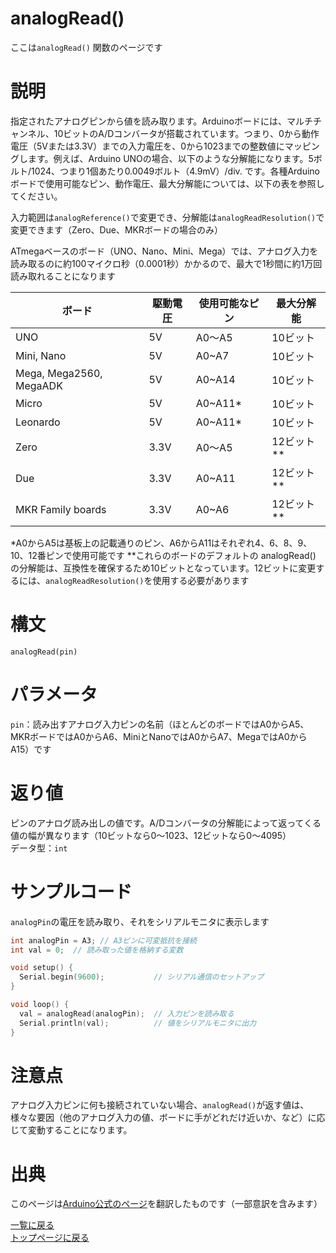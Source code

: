 # analogRead()

ここは`analogRead()` 関数のページです

# 説明

指定されたアナログピンから値を読み取ります。Arduinoボードには、マルチチャンネル、10ビットのA/Dコンバータが搭載されています。つまり、0から動作電圧（5Vまたは3.3V）までの入力電圧を、0から1023までの整数値にマッピングします。例えば、Arduino UNOの場合、以下のような分解能になります。5ボルト/1024、つまり1個あたり0.0049ボルト（4.9mV）/div. です。各種Arduinoボードで使用可能なピン、動作電圧、最大分解能については、以下の表を参照してください。

入力範囲は`analogReference()`で変更でき、分解能は`analogReadResolution()`で変更できます（Zero、Due、MKRボードの場合のみ）

ATmegaベースのボード（UNO、Nano、Mini、Mega）では、アナログ入力を読み取るのに約100マイクロ秒（0.0001秒）かかるので、最大で1秒間に約1万回読み取れることになります

| ボード |	駆動電圧 |	使用可能なピン |	最大分解能 |
|----|----|----|----|
| UNO | 5V | A0〜A5 | 10ビット |
| Mini, Nano | 5V | A0~A7 | 10ビット |
| Mega, Mega2560, MegaADK | 5V | A0~A14 | 10ビット |
| Micro | 5V | A0~A11\* | 10ビット |
| Leonardo | 5V | A0~A11\* | 10ビット |
| Zero | 3.3V | A0〜A5 | 12ビット\*\* |
| Due | 3.3V | A0~A11 | 12ビット\*\* |
| MKR Family boards | 3.3V | A0~A6 | 12ビット\*\* |

\*A0からA5は基板上の記載通りのピン、A6からA11はそれぞれ4、6、8、9、10、12番ピンで使用可能です
\*\*これらのボードのデフォルトの analogRead() の分解能は、互換性を確保するため10ビットとなっています。12ビットに変更するには、`analogReadResolution()`を使用する必要があります

# 構文

`analogRead(pin)`

# パラメータ

`pin`：読み出すアナログ入力ピンの名前（ほとんどのボードではA0からA5、MKRボードではA0からA6、MiniとNanoではA0からA7、MegaではA0からA15）です

# 返り値

ピンのアナログ読み出しの値です。A/Dコンバータの分解能によって返ってくる値の幅が異なります（10ビットなら0〜1023、12ビットなら0〜4095）  
データ型：`int`

# サンプルコード

`analogPin`の電圧を読み取り、それをシリアルモニタに表示します

```cpp
int analogPin = A3; // A3ピンに可変抵抗を接続
int val = 0;  // 読み取った値を格納する変数

void setup() {
  Serial.begin(9600);           // シリアル通信のセットアップ
}

void loop() {
  val = analogRead(analogPin);  // 入力ピンを読み取る
  Serial.println(val);          // 値をシリアルモニタに出力
}
```

# 注意点

アナログ入力ピンに何も接続されていない場合、`analogRead()`が返す値は、様々な要因（他のアナログ入力の値、ボードに手がどれだけ近いか、など）に応じて変動することになります。

# 出典

このページは[Arduino公式のページ](https://www.arduino.cc/reference/en/language/functions/analog-io/analogread/)を翻訳したものです（一部意訳を含みます）

[一覧に戻る](http://pages.nchlab.net/Arduino/ref/)  
[トップページに戻る](http://pages.nchlab.net/)
